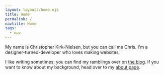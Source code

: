 ```yaml
---
layout: layouts/home.njk
title: Home
permalink: /
navtitle: Home
tags:
  - nav
---
```


My name is Christopher Kirk-Nielsen, but you can call me Chris. I'm a designer-turned-developer who loves making websites.

I like writing sometimes; you can find my ramblings over on [the blog](/blog/). If you want to know about my background, head over to my [about page](/about/).